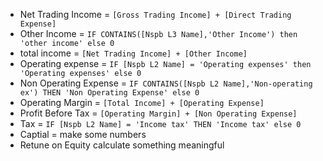 - Net Trading Income = `[Gross Trading Income] + [Direct Trading Expense]`
- Other Income = `IF CONTAINS([Nspb L3 Name],'Other Income') then 'other income' else 0`
- total income = `[Net Trading Income] + [Other Income]`
- Operating expense = `IF [Nspb L2 Name] = 'Operating expenses' then 'Operating expenses' else 0`
- Non Operating Expense = `IF CONTAINS([Nspb L2 Name],'Non-operating ex') THEN 'Non Operating Expense' else 0`
- Operating Margin = `[Total Income] + [Operating Expense]`
- Profit Before Tax = `[Operating Margin] + [Non Operating Expense]`
- Tax = `IF [Nspb L2 Name] = 'Income tax' THEN 'Income tax' else 0`
- Captial = make some numbers 
- Retune on Equity calculate something meaningful
